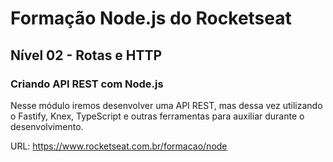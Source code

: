 # Formação Node.js do Rocketseat

## Nível 02 - Rotas e HTTP

### Criando API REST com Node.js

Nesse módulo iremos desenvolver uma API REST, mas dessa vez utilizando o Fastify, Knex, TypeScript e outras ferramentas para auxiliar durante o desenvolvimento.

URL: https://www.rocketseat.com.br/formacao/node
